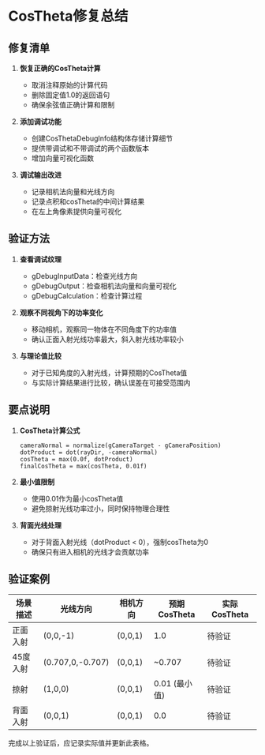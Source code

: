 # CosTheta修复总结

## 修复清单

1. **恢复正确的CosTheta计算**
   - 取消注释原始的计算代码
   - 删除固定值1.0的返回语句
   - 确保余弦值正确计算和限制

2. **添加调试功能**
   - 创建CosThetaDebugInfo结构体存储计算细节
   - 提供带调试和不带调试的两个函数版本
   - 增加向量可视化函数

3. **调试输出改进**
   - 记录相机法向量和光线方向
   - 记录点积和cosTheta的中间计算结果
   - 在左上角像素提供向量可视化

## 验证方法

1. **查看调试纹理**
   - gDebugInputData：检查光线方向
   - gDebugOutput：检查相机法向量和向量可视化
   - gDebugCalculation：检查计算过程

2. **观察不同视角下的功率变化**
   - 移动相机，观察同一物体在不同角度下的功率值
   - 确认正面入射光线功率最大，斜入射光线功率较小

3. **与理论值比较**
   - 对于已知角度的入射光线，计算预期的CosTheta值
   - 与实际计算结果进行比较，确认误差在可接受范围内

## 要点说明

1. **CosTheta计算公式**
   ```
   cameraNormal = normalize(gCameraTarget - gCameraPosition)
   dotProduct = dot(rayDir, -cameraNormal)
   cosTheta = max(0.0f, dotProduct)
   finalCosTheta = max(cosTheta, 0.01f)
   ```

2. **最小值限制**
   - 使用0.01作为最小cosTheta值
   - 避免掠射光线功率过小，同时保持物理合理性

3. **背面光线处理**
   - 对于背面入射光线（dotProduct < 0），强制cosTheta为0
   - 确保只有进入相机的光线才会贡献功率

## 验证案例

| 场景描述 | 光线方向 | 相机方向 | 预期CosTheta | 实际CosTheta |
|---------|---------|---------|-------------|-------------|
| 正面入射 | (0,0,-1) | (0,0,1) | 1.0         | 待验证       |
| 45度入射 | (0.707,0,-0.707) | (0,0,1) | ~0.707 | 待验证    |
| 掠射    | (1,0,0) | (0,0,1) | 0.01 (最小值) | 待验证       |
| 背面入射 | (0,0,1) | (0,0,1) | 0.0         | 待验证       |

完成以上验证后，应记录实际值并更新此表格。
